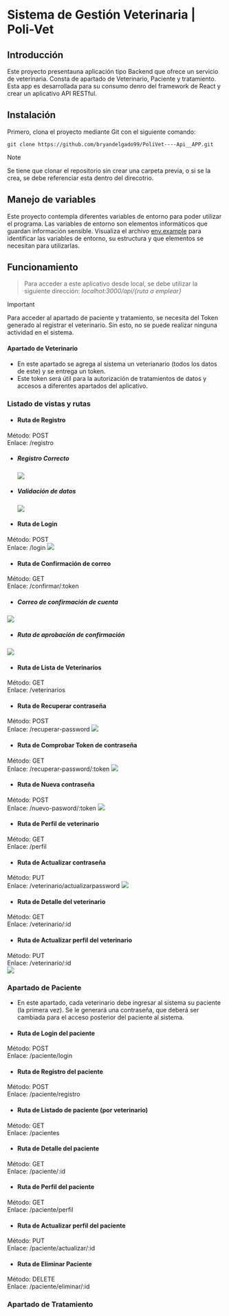 # Sistema de Gestión Veterinaria | Poli-Vet

## Introducción
Este proyecto presentauna aplicación tipo Backend que ofrece un servicio de veterinaria. Consta de apartado de Veterinario, Paciente y tratamiento. Esta app es desarrollada para su consumo denro del framework de React y crear un aplicativo API RESTful.

## Instalación
Primero, clona el proyecto mediante Git con el siguiente comando:
~~~
git clone https://github.com/bryandelgado99/PoliVet----Api__APP.git
~~~

> [!NOTE]
> Se tiene que clonar el repositorio sin crear una carpeta previa, o si se la crea, se debe referenciar esta dentro del direcotrio.

## Manejo de variables
Este proyecto contempla diferentes variables de entorno para poder utilizar el programa. Las variables de entorno son elementos informáticos que guardan información sensible.
Visualiza el archivo [env.example](.env.example) para identificar las variables de entorno, su estructura y que elementos se necesitan para utilizarlas.

## Funcionamiento
> Para acceder a este aplicativo desde local, se debe utilizar la siguiente dirección: _localhot:3000/api/{ruta a emplear}_

> [!IMPORTANT]
> Para acceder al apartado de paciente y tratamiento, se necesita del Token generado al registrar el veterinario. Sin esto, no se puede realizar ninguna actividad en el sistema.

#### Apartado de Veterinario
- En este apartado se agrega al sistema un veterianario (todos los datos de este) y se entrega un token. 
- Este token será útil para la autorización de tratamientos de datos y accesos a diferentes apartados del aplicativo. 

### Listado de vistas y rutas
- #### Ruta de Registro
Método: POST  
Enlace: /registro
  - ##### Registro Correcto
    ![](https://github.com/bryandelgado99/PoliVet----Api__APP/blob/77b868f91533ce41f0c02e7974319e435da7c4af/images/registro.png)
  - ##### Validación de datos
    ![](https://github.com/bryandelgado99/PoliVet----Api__APP/blob/77b868f91533ce41f0c02e7974319e435da7c4af/images/validacion_datos.png)

- #### Ruta de Login
Método: POST  
Enlace: /login
![](https://github.com/bryandelgado99/PoliVet----Api__APP/blob/77b868f91533ce41f0c02e7974319e435da7c4af/images/login.png)

- #### Ruta de Confirmación de correo
Método: GET  
Enlace: /confirmar/:token
 - ##### Correo de confirmación de cuenta
  ![](https://github.com/bryandelgado99/PoliVet----Api__APP/blob/77b868f91533ce41f0c02e7974319e435da7c4af/images/mail_confirmacion.png)
 - ##### Ruta de aprobación de confirmación
  ![](https://github.com/bryandelgado99/PoliVet----Api__APP/blob/77b868f91533ce41f0c02e7974319e435da7c4af/images/confirmacion.png)

- #### Ruta de Lista de Veterinarios
Método: GET  
Enlace: /veterinarios
![]()

- #### Ruta de Recuperar contraseña
Método: POST  
Enlace: /recuperar-password
![](https://github.com/bryandelgado99/PoliVet----Api__APP/blob/77b868f91533ce41f0c02e7974319e435da7c4af/images/rec-pass.png)

- #### Ruta de Comprobar Token de contraseña
Método: GET  
Enlace: /recuperar-password/:token
![](https://github.com/bryandelgado99/PoliVet----Api__APP/blob/77b868f91533ce41f0c02e7974319e435da7c4af/images/token-pass-rec.png)

- #### Ruta de Nueva contraseña
Método: POST  
Enlace: /nuevo-pasword/:token
![](https://github.com/bryandelgado99/PoliVet----Api__APP/blob/77b868f91533ce41f0c02e7974319e435da7c4af/images/new-pass.png)

- #### Ruta de Perfil de veterinario
Método: GET  
Enlace: /perfil
![]()

- #### Ruta de Actualizar contraseña
Método: PUT  
Enlace: /veterinario/actualizarpassword
![](https://github.com/bryandelgado99/PoliVet----Api__APP/blob/77b868f91533ce41f0c02e7974319e435da7c4af/images/act_pass.png)

- #### Ruta de Detalle del veterinario
Método: GET  
Enlace: /veterinario/:id
![]()

- #### Ruta de Actualizar perfil del veterinario
Método: PUT  
Enlace: /veterinario/:id  
![](https://github.com/bryandelgado99/PoliVet----Api__APP/blob/77b868f91533ce41f0c02e7974319e435da7c4af/images/actualizaci%C3%B3n-perfil.png)

### Apartado de Paciente
- En este apartado, cada veterinario debe ingresar al sistema su paciente (la primera vez). Se le generará una contraseña, que deberá ser cambiada para el acceso posterior del paciente al sistema.

- #### Ruta de Login del paciente
Método: POST  
 Enlace: /paciente/login
![]()

- #### Ruta de Registro del paciente
Método: POST  
Enlace: /paciente/registro
![]()

- #### Ruta de Listado de paciente (por veterinario)
Método: GET  
Enlace: /pacientes
![]()

- #### Ruta de Detalle del paciente 
Método: GET  
Enlace: /paciente/:id
![]()

- #### Ruta de Perfil del paciente
Método: GET  
Enlace: /paciente/perfil
![]()

- #### Ruta de Actualizar perfil del paciente
Método: PUT  
Enlace: /paciente/actualizar/:id
![]()

- #### Ruta de Eliminar Paciente
Método: DELETE  
Enlace: /paciente/eliminar/:id
![]()

### Apartado de Tratamiento
